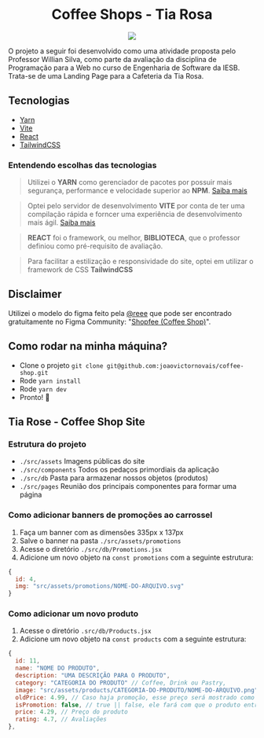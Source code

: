 <h1 align="center">
  Coffee Shops - Tia Rosa
</h1>
<p align="center">
    <img src="https://img.shields.io/badge/Tipo-Atividade-blue" />
</p>

<p>O projeto a seguir foi desenvolvido como uma atividade proposta pelo Professor Willian Silva, como parte da avaliação da disciplina de Programação para a Web no curso de Engenharia de Software da IESB. Trata-se de uma Landing Page para a Cafeteria da Tia Rosa.</p>

## Tecnologias

- [Yarn](https://yarnpkg.com/)
- [Vite](https://vitejs.dev/)
- [React](https://react.dev/)
- [TailwindCSS](https://tailwindcss.com/)

### Entendendo escolhas das tecnologias
> <p>Utilizei o <b>YARN</b> como gerenciador de pacotes por possuir mais segurança, performance e velocidade superior ao <b>NPM</b>. <a href="https://www.knowledgehut.com/blog/web-development/yarn-vs-npm#:~:text=The%20major%20difference%20between%20NPM,considered%20more%20secure%20than%20NPM">Saiba mais</a></p>

> <p>Optei pelo servidor de desenvolvimento <b>VITE</b> por conta de ter uma compilação rápida e forncer uma experiência de desenvolvimento mais ágil. <a href="https://cleancommit.io/blog/what-is-vite/#:~:text=Vite%20is%20a%20modern%20frontend,sizes%2C%20and%20improved%20developer%20experience.">Saiba mais</a></p>

> <p><b>REACT</b> foi o framework, ou melhor, <b>BIBLIOTECA</b>, que o professor definiou como pré-requisito de avaliação.</p>

> <p>Para facilitar a estilização e responsividade do site, optei em utilizar o framework de CSS <b>TailwindCSS</b></p>

## Disclaimer

<p>Utilizei o modelo do figma feito pela <a href="https://www.figma.com/@reee">@reee</a> que pode ser encontrado gratuitamente no Figma Community: "<a href="https://www.figma.com/file/Tn4OMX8Ug9P8vhTZm1Qe4F/Shopfee-(Coffee-Shop)-(Community)?type=design&node-id=510-6021&mode=design&t=jDssXftN7KLFrxjj-0">Shopfee (Coffee Shop)</a>".</p>

## Como rodar na minha máquina?
- Clone o projeto `git clone git@github.com:joaovictornovais/coffee-shop.git`
- Rode `yarn install`
- Rode `yarn dev`
- Pronto! 🎉

## Tia Rose - Coffee Shop Site
### Estrutura do projeto
- `./src/assets` Imagens públicas do site
- `./src/components` Todos os pedaços primordiais da aplicação
- `./src/db` Pasta para armazenar nossos objetos (produtos)
- `./src/pages` Reunião dos principais componentes para formar uma página

### Como adicionar banners de promoções ao carrossel
1. Faça um banner com as dimensões 335px x 137px
1. Salve o banner na pasta `./src/assets/promotions`
3. Acesse o diretório `./src/db/Promotions.jsx`
4. Adicione um novo objeto na `const promotions` com a seguinte estrutura:
``` javascript
{
  id: 4,
  img: "src/assets/promotions/NOME-DO-ARQUIVO.svg"
}
```

### Como adicionar um novo produto
1. Acesse o diretório `.src/db/Products.jsx`
2. Adicione um novo objeto na `const products` com a seguinte estrutura:
``` javascript
{
  id: 11,
  name: "NOME DO PRODUTO",
  description: "UMA DESCRIÇÃO PARA O PRODUTO",
  category: "CATEGORIA DO PRODUTO" // Coffee, Drink ou Pastry,
  image: "src/assets/products/CATEGORIA-DO-PRODUTO/NOME-DO-ARQUIVO.png",
  oldPrice: 4.99, // Caso haja promoção, esse preço será mostrado como antigo
  isPromotion: false, // true || false, ele fará com que o produto entre em promoção
  price: 4.29, // Preço do produto
  rating: 4.7, // Avaliações
},
```
